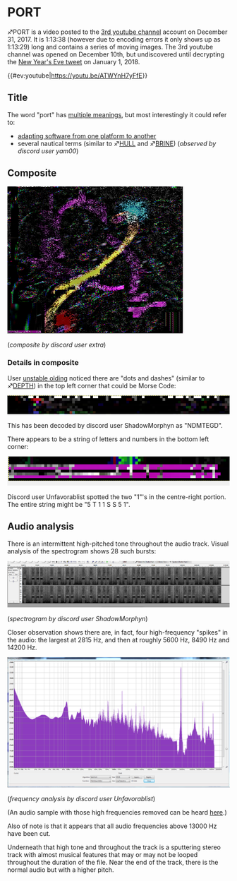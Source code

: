 # PORT

♐PORT is a video posted to the [3rd youtube channel](3rd_youtube_channel "wikilink") account on December 31, 2017.
It is 1:13:38 (however due to encoding errors it only shows up as
1:13:29) long and contains a series of moving images. The 3rd youtube
channel was opened on December 10th, but undiscovered until decrypting
the [New Year's Eve tweet](NYE_tweet "wikilink") on January 1, 2018.

{{\#ev:youtube|<https://youtu.be/ATWYnH7yFfE>}}

## Title

The word "port" has [multiple meanings](https://en.wikipedia.org/wiki/Port_\(disambiguation\)), but
most interestingly it could refer to:

  - [adapting software from one platform to another](https://en.wikipedia.org/wiki/Porting)
  - several nautical terms (similar to ♐[HULL](HULL "wikilink") and
    ♐[BRINE](BRINE "wikilink")) (*observed by discord user yam00*)

## Composite

![PORT\_composite\_398\_width.png](PORT_composite_398_width.png)

(*composite by discord user extra*)

### Details in composite

User [unstable olding](unstable_olding "wikilink") noticed there are
"dots and dashes" (similar to ♐[DEPTH](DEPTH "wikilink")) in the top
left corner that could be Morse Code:

![PORT\_composite\_-\_top\_left\_corner\_zoomed\_in.png](PORT_composite_-_top_left_corner_zoomed_in.png)

This has been decoded by discord user ShadowMorphyn as "NDMTEGD".

There appears to be a string of letters and numbers in the bottom left
corner:

![PORT\_composite\_-\_bottom\_left\_corner\_zoomed\_in.png](PORT_composite_-_bottom_left_corner_zoomed_in.png)

Discord user Unfavorablist spotted the two "1"'s in the centre-right
portion. The entire string might be "5 T 1 1 S S 5 1".

## Audio analysis

There is an intermittent high-pitched tone throughout the audio track.
Visual analysis of the spectrogram shows 28 such bursts:

![BWSpectro\_by\_sm.png](BWSpectro_by_sm.png "BWSpectro_by_sm.png")

(*spectrogram by discord user ShadowMorphyn*)

Closer observation shows there are, in fact, four high-frequency
"spikes" in the audio: the largest at 2815 Hz, and then at roughly 5600
Hz, 8490 Hz and 14200 Hz.

![PORT_freq_analysis_(tone_2).png](PORT_freq_analysis_(tone_2).png
"PORT_freq_analysis_(tone_2).png")

(*frequency analysis by discord user Unfavorablist*)

(An audio sample with those high frequencies removed can be heard
[here](https://clyp.it/0pvvwt0g).)

Also of note is that it appears that all audio frequencies above 13000
Hz have been cut.

Underneath that high tone and throughout the track is a sputtering
stereo track with almost musical features that may or may not be looped
throughout the duration of the file. Near the end of the track, there is
the normal audio but with a higher pitch.

